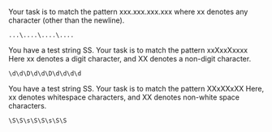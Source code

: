 Your task is to match the pattern xxx.xxx.xxx.xxx where xx denotes any character (other than the newline).
```
...\....\....\....
```
You have a test string SS. Your task is to match the pattern xxXxxXxxxx
Here xx denotes a digit character, and XX denotes a non-digit character.
```
\d\d\D\d\d\D\d\d\d\d
```

You have a test string SS. Your task is to match the pattern XXxXXxXX
Here, xx denotes whitespace characters, and XX denotes non-white space characters.

```
\S\S\s\S\S\s\S\S
```
